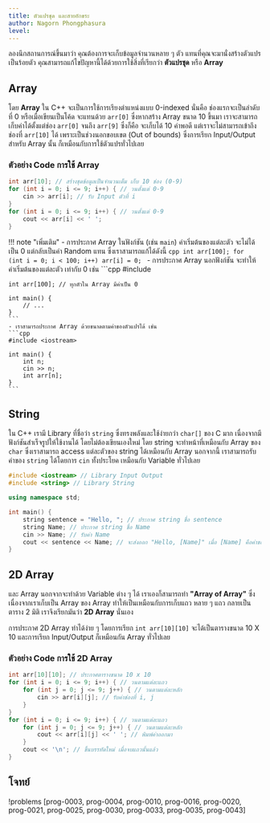 ```yaml
---
title: ตัวแปรชุด และสายอักขระ
author: Nagorn Phongphasura
level:
---
```


ลองนึกสถานการณ์ขึ้นมาว่า คุณต้องการจะเก็บข้อมูลจำนวนหลาย ๆ ตัว แทนที่คุณจะมานั่งสร้างตัวแปรเป็นร้อยตัว คุณสามารถแก้ไขปัญหานี้ได้ด้วยการใช้สิ่งที่เรียกว่า **ตัวแปรชุด** หรือ **Array**

## Array

โดย **Array** ใน C++ จะเป็นการใช้การเรียงตำแหน่งแบบ 0-indexed นั่นคือ ช่องแรกจะเป็นลำดับที่ 0 หรือเมื่อเขียนเป็นโค้ด จะแทนด้วย `arr[0]` ซึ่งหากสร้าง Array ขนาด $10$ ขึ้นมา เราจะสามารถเก็บค่าได้ตั้งแต่ช่อง `arr[0]` จนถึง `arr[9]` ซึ่งก็คือ จะเก็บได้ $10$ ค่าพอดี แต่เราจะไม่สามารถเข้าถึงช่องที่ `arr[10]` ได้ เพราะเป็นช่วงนอกขอบเขต (Out of bounds)
ซึ่งการเรียก Input/Output สำหรับ Array นั้น ก็เหมือนกับการใช้ตัวแปรทั่วไปเลย

### ตัวอย่าง Code การใช้ Array

```cpp
int arr[10]; // สร้างชุดข้อมูลเป็นจำนวนเต็ม เก็บ 10 ช่อง (0-9)
for (int i = 0; i <= 9; i++) { // วนตั้งแต่ 0-9
    cin >> arr[i]; // รับ Input ตัวที่ i
}
for (int i = 0; i <= 9; i++) { // วนตั้งแต่ 0-9
    cout << arr[i] << ' ';
}
```

!!! note "เพิ่มเติม"
    - การประกาศ Array ในฟังก์ชัน (เช่น `main`) ค่าเริ่มต้นของแต่ละตัว จะไม่ได้เป็น 0 แต่กลับเป็นค่า Random แทน ซึ่งเราสามารถแก้ได้ดังนี้
    ```cpp
    int arr[100];
    for (int i = 0; i < 100; i++) arr[i] = 0;
    ```
    - การประกาศ Array นอกฟังก์ชัน จะทำให้ค่าเริ่มต้นของแต่ละตัว เท่ากับ 0 เช่น
    ```cpp
    #include <iostream>

    int arr[100]; // ทุกตัวใน Array มีค่าเป็น 0

    int main() {
        // ...
    }
    ```
    - เราสามารถประกาศ Array ด้วยขนาดตามค่าของตัวแปรได้ เช่น
    ```cpp
    #include <iostream>

    int main() {
        int n;
        cin >> n;
        int arr[n];
    }
    ```

## String

ใน C++ เรามี Library ที่ชื่อว่า `string` ซึ่งทรงพลังและใช้ง่ายกว่า `char[]` ของ C มาก เนื่องจากมีฟังก์ชันสำเร็จรูปให้ใช้งานได้ โดยไม่ต้องเขียนเองใหม่ โดย string จะทำหน้าที่เหมือนกับ Array ของ `char` ซึ่งเราสามารถ access แต่ละตัวของ string ได้เหมือนกับ Array นอกจากนี้ เราสามารถรับค่าของ `string` ได้โดยการ `cin` ทั้งประโยค เหมือนกับ Variable ทั่วไปเลย

```cpp
#include <iostream> // Library Input Output
#include <string> // Library String

using namespace std;

int main() {
    string sentence = "Hello, "; // ประกาศ string ชื่อ sentence
    string Name; // ประกาศ string ชื่อ Name
    cin >> Name; // รับค่า Name
    cout << sentence << Name; // จะส่งออก "Hello, [Name]" เมื่อ [Name] คือค่าของ Name ที่รับเข้ามา
}
```

## 2D Array

และ Array นอกจากจะทำด้วย Variable ต่าง ๆ ได้ เราเองก็สามารถทำ **"Array of Array"** ซึ่งเนื่องจากเราเก็บเป็น Array ของ Array ทำให้เป็นเหมือนกับการเก็บแถว หลาย ๆ แถว กลายเป็นตาราง 2 มิติ เราจึงเรียกมันว่า **2D Array** นั่นเอง

การประกาศ 2D Array ทำได้ง่าย ๆ โดยการเรียก `int arr[10][10]` จะได้เป็นตารางขนาด $10$ X $10$
และการเรียก Input/Output ก็เหมือนกัน Array ทั่วไปเลย

### ตัวอย่าง Code การใช้ 2D Array

```cpp
int arr[10][10]; // ประกาศตารางขนาด 10 x 10
for (int i = 0; i <= 9; i++) { // วนตามแต่ละแถว
    for (int j = 0; j <= 9; j++) { // วนตามแต่ละหลัก
        cin >> arr[i][j]; // รับค่าช่องที่ i, j
    }
}
for (int i = 0; i <= 9; i++) { // วนตามแต่ละแถว
    for (int j = 0; j <= 9; j++) { // วนตามแต่ละหลัก
        cout << arr[i][j] << ' '; // พิมพ์ค่าออกมา
    }
    cout << '\n'; // ขึ้นบรรทัดใหม่ เมื่อจบแถวนั้นแล้ว
}
```

## โจทย์

!problems [prog-0003, prog-0004, prog-0010, prog-0016, prog-0020, prog-0021, prog-0025, prog-0030, prog-0033, prog-0035, prog-0043]
